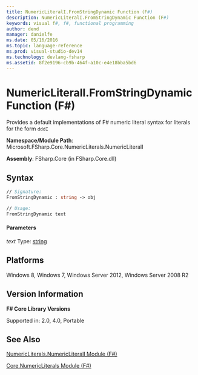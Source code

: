 ```yaml
---
title: NumericLiteralI.FromStringDynamic Function (F#)
description: NumericLiteralI.FromStringDynamic Function (F#)
keywords: visual f#, f#, functional programming
author: dend
manager: danielfe
ms.date: 05/16/2016
ms.topic: language-reference
ms.prod: visual-studio-dev14
ms.technology: devlang-fsharp
ms.assetid: 8f2e9196-cb9b-464f-a10c-e4e18bba5bd6
---
```


# NumericLiteralI.FromStringDynamic Function (F#)

Provides a default implementations of F# numeric literal syntax for literals for the form `dddI`

**Namespace/Module Path**: Microsoft.FSharp.Core.NumericLiterals.NumericLiteralI

**Assembly**: FSharp.Core (in FSharp.Core.dll)


## Syntax

```fsharp
// Signature:
FromStringDynamic : string -> obj

// Usage:
FromStringDynamic text
```

#### Parameters
*text*
Type: [string](https://msdn.microsoft.com/library/12b97856-ec80-4f70-a018-afb0753f755a)


## Platforms
Windows 8, Windows 7, Windows Server 2012, Windows Server 2008 R2


## Version Information
**F# Core Library Versions**

Supported in: 2.0, 4.0, Portable

## See Also
[NumericLiterals.NumericLiteralI Module &#40;F&#35;&#41;](NumericLiterals.NumericLiteralI-Module-%5BFSharp%5D.md)

[Core.NumericLiterals Module &#40;F&#35;&#41;](Core.NumericLiterals-Module-%5BFSharp%5D.md)
